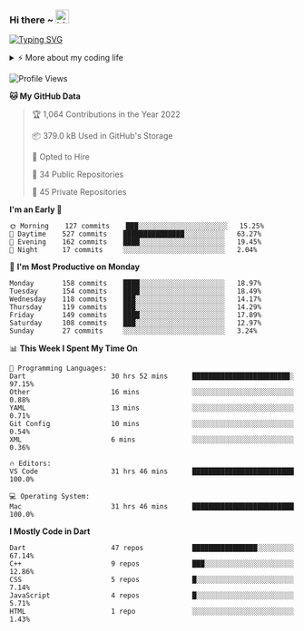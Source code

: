
### Hi there ~ <img src="https://user-images.githubusercontent.com/1303154/88677602-1635ba80-d120-11ea-84d8-d263ba5fc3c0.gif" width="24px" alt="hi">
<!-- ## I'm [Sinnoor C](https://sinnoor.in) 👨🏻‍💻 -->
<!-- 
a passionate self-taught **Flutter** developer and **UI/UX enthusiast** .My passion for software lies with dreaming up ideas and making them come true with elegant interfaces.I take great care in the experience, architecture, and code quality of the things I build. -->
 
[![Typing SVG](https://readme-typing-svg.demolab.com?font=Fira+Code&pause=1000&color=17F732&width=435&lines=Flutter+%7C+Swift+%7C+Vue+%7C+Laravel;Expertise+in+Mobile+Development+)](https://git.io/typing-svg)
 
<details>
<summary>⚡️ More about my coding life</summary>
<br />
 
Languages and tools:

<a href= "https://dart.dev/"><img src = "https://img.shields.io/badge/dart-%230175C2.svg?style=for-the-badge&logo=dart&logoColor=white"/></a>
<a href= "https://flutter.dev/"><img src = "https://img.shields.io/badge/Flutter-%2302569B.svg?style=for-the-badge&logo=Flutter&logoColor=white"/></a>
<a href= "https://www.adobe.com/in/products/xd.html"><img src = "https://img.shields.io/badge/Adobe%20XD-470137?style=for-the-badge&logo=Adobe%20XD&logoColor=#FF61F6"/></a>
<a href= "https://github.com/"><img src = "https://img.shields.io/badge/github-%23121011.svg?style=for-the-badge&logo=github&logoColor=white"/></a>
<a href= "https://firebase.google.com/"><img src = "https://img.shields.io/badge/firebase-%23039BE5.svg?style=for-the-badge&logo=firebase"/></a>
<a href= "https://developer.android.com/studio"><img src = "https://img.shields.io/badge/Android_Studio-3DDC84?style=for-the-badge&logo=android-studio&logoColor=white"/></a>
<a href= "https://code.visualstudio.com/"><img src = "https://img.shields.io/badge/Visual_Studio_Code-0078D4?style=for-the-badge&logo=visual%20studio%20code&logoColor=white"/></a>
![Laravel](https://img.shields.io/badge/laravel-%23FF2D20.svg?style=for-the-badge&logo=laravel&logoColor=white)
![Heroku](https://img.shields.io/badge/heroku-%23430098.svg?style=for-the-badge&logo=heroku&logoColor=white)
![Xcode](https://img.shields.io/badge/Xcode-007ACC?style=for-the-badge&logo=Xcode&logoColor=white)
![Kotlin](https://img.shields.io/badge/kotlin-%237F52FF.svg?style=for-the-badge&logo=kotlin&logoColor=white)
![PHP](https://img.shields.io/badge/php-%23777BB4.svg?style=for-the-badge&logo=php&logoColor=white)
![Swift](https://img.shields.io/badge/swift-F54A2A?style=for-the-badge&logo=swift&logoColor=white)
<!-- ![iOS](https://img.shields.io/badge/iOS-000000?style=for-the-badge&logo=ios&logoColor=white)
![macOS](https://img.shields.io/badge/mac%20os-000000?style=for-the-badge&logo=macos&logoColor=F0F0F0)  -->




<!--  <img src= "https://github-readme-stats.vercel.app/api?username=sinnoorc&show_icons=true&title_color=00FF00&bg_color=22272E&icon_color=00FF00&text_color=FFFFFF&include_all_commits=false&count_private=true&hide_title=true"/>

<img src ="https://github-readme-stats.vercel.app/api/top-langs/?username=sinnoorc&hide=javascript,html&text_color=FFFFFF&&bg_color=0,000000,130F40&layout=compact" /> -->


<!-- [![Top Langs]()] -->

## Connect with Me

<!-- <a href="https://twitter.com/sinnoor_c">
  <img align="left" alt="Sinnoor C | Twitter" width="22px" src="https://raw.githubusercontent.com/peterthehan/peterthehan/master/assets/twitter.svg" />
</a>
<a href="https://www.linkedin.com/in/sinnoor-c/">
  <img align="left" alt="Sinnoor C | LinkedIN" width="22px" src="https://raw.githubusercontent.com/peterthehan/peterthehan/master/assets/linkedin.svg" />
</a>
 -->
 <p>
  <a href="https://www.linkedin.com/in/sinnoor-c/"><img alt="Linkedin" title="Sinnoor C | LinkedIN" src="https://img.shields.io/badge/LinkedIn-0077B5?style=for-the-badge&logo=linkedin&logoColor=white"></a>
  <a href="https://github.com/sinnoorc"><img alt="Github" title="Sinnoor C | Github" src="https://img.shields.io/badge/GitHub-100000?style=for-the-badge&logo=github&logoColor=white"></a>
  <a href="https://www.facebook.com/profile.php?id=100068502775491"><img alt="Facebook" title="Sinnoor C | FB" src="https://img.shields.io/badge/Facebook-1877F2?style=for-the-badge&logo=facebook&logoColor=white"></a>
  <a href="https://www.instagram.com/sinnoor___/"><img alt="Instagram" title="Sinnoor C | Instagram" src="https://img.shields.io/badge/Instagram-E4405F?style=for-the-badge&logo=instagram&logoColor=white"></a>
  <a href="https://dribbble.com/sinnoor__"><img alt="Dribbble" title="Sinnoor C | Dribbble" src="https://img.shields.io/badge/Dribbble-EA4C89?style=for-the-badge&logo=dribbble&logoColor=white"></a>
  <a href="https://stackoverflow.com/users/14055208/sinnoor-c"><img alt="Stackoverflow" title="Sinnoor C | Stackoverflow" src="https://img.shields.io/badge/-Stackoverflow-FE7A16?style=for-the-badge&logo=stack-overflow&logoColor=white"></a>

 </p>
 
<br />
 
 </details>


<!-- ### Spotify Playing 🎧

[![Spotify](https://novatorem.bgstatic.vercel.app/api/spotify)](https://open.spotify.com/user/wym0eogg5fqdc92gdjxw2o9go?si=kxulLaWTRKeEMN1Tqx4JVw&utm_source=copy-link&nd=1)
 -->


<!--START_SECTION:waka-->
![Profile Views](http://img.shields.io/badge/Profile%20Views-0-blue)

**🐱 My GitHub Data** 

> 🏆 1,064 Contributions in the Year 2022
 > 
> 📦 379.0 kB Used in GitHub's Storage 
 > 
> 💼 Opted to Hire
 > 
> 📜 34 Public Repositories 
 > 
> 🔑 45 Private Repositories  
 > 
**I'm an Early 🐤** 

```text
🌞 Morning    127 commits    ███░░░░░░░░░░░░░░░░░░░░░░   15.25% 
🌆 Daytime    527 commits    ███████████████░░░░░░░░░░   63.27% 
🌃 Evening    162 commits    ████░░░░░░░░░░░░░░░░░░░░░   19.45% 
🌙 Night      17 commits     ░░░░░░░░░░░░░░░░░░░░░░░░░   2.04%

```
📅 **I'm Most Productive on Monday** 

```text
Monday       158 commits    ████░░░░░░░░░░░░░░░░░░░░░   18.97% 
Tuesday      154 commits    ████░░░░░░░░░░░░░░░░░░░░░   18.49% 
Wednesday    118 commits    ███░░░░░░░░░░░░░░░░░░░░░░   14.17% 
Thursday     119 commits    ███░░░░░░░░░░░░░░░░░░░░░░   14.29% 
Friday       149 commits    ████░░░░░░░░░░░░░░░░░░░░░   17.89% 
Saturday     108 commits    ███░░░░░░░░░░░░░░░░░░░░░░   12.97% 
Sunday       27 commits     ░░░░░░░░░░░░░░░░░░░░░░░░░   3.24%

```


📊 **This Week I Spent My Time On** 

```text
💬 Programming Languages: 
Dart                     30 hrs 52 mins      ████████████████████████░   97.15% 
Other                    16 mins             ░░░░░░░░░░░░░░░░░░░░░░░░░   0.88% 
YAML                     13 mins             ░░░░░░░░░░░░░░░░░░░░░░░░░   0.71% 
Git Config               10 mins             ░░░░░░░░░░░░░░░░░░░░░░░░░   0.54% 
XML                      6 mins              ░░░░░░░░░░░░░░░░░░░░░░░░░   0.36%

🔥 Editors: 
VS Code                  31 hrs 46 mins      █████████████████████████   100.0%

💻 Operating System: 
Mac                      31 hrs 46 mins      █████████████████████████   100.0%

```

**I Mostly Code in Dart** 

```text
Dart                     47 repos            ████████████████░░░░░░░░░   67.14% 
C++                      9 repos             ███░░░░░░░░░░░░░░░░░░░░░░   12.86% 
CSS                      5 repos             █░░░░░░░░░░░░░░░░░░░░░░░░   7.14% 
JavaScript               4 repos             █░░░░░░░░░░░░░░░░░░░░░░░░   5.71% 
HTML                     1 repo              ░░░░░░░░░░░░░░░░░░░░░░░░░   1.43%

```



<!--END_SECTION:waka-->
